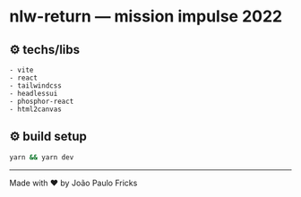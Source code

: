 # nlw-return — mission impulse 2022

## :gear: techs/libs

    - vite
    - react
    - tailwindcss
    - headlessui
    - phosphor-react
    - html2canvas

## :gear: build setup

```bash
yarn && yarn dev
```

---

Made with ♥ by João Paulo Fricks
